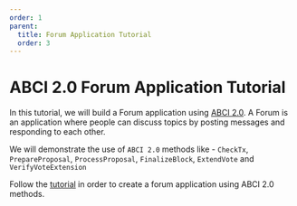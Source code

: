 ```yaml
---
order: 1
parent:
  title: Forum Application Tutorial
  order: 3
---
```


# ABCI 2.0 Forum Application Tutorial

In this tutorial, we will build a Forum application using [ABCI 2.0](https://docs.cometbft.com/v1.0/spec/abci/).
A Forum is an application where people can discuss topics by posting messages and responding to each other.

We will demonstrate the use of `ABCI 2.0` methods like - `CheckTx`, `PrepareProposal`, `ProcessProposal`, `FinalizeBlock`,
`ExtendVote` and `VerifyVoteExtension`

Follow the [tutorial](1.abci-intro.md) in order to create a forum application using ABCI 2.0 methods.
